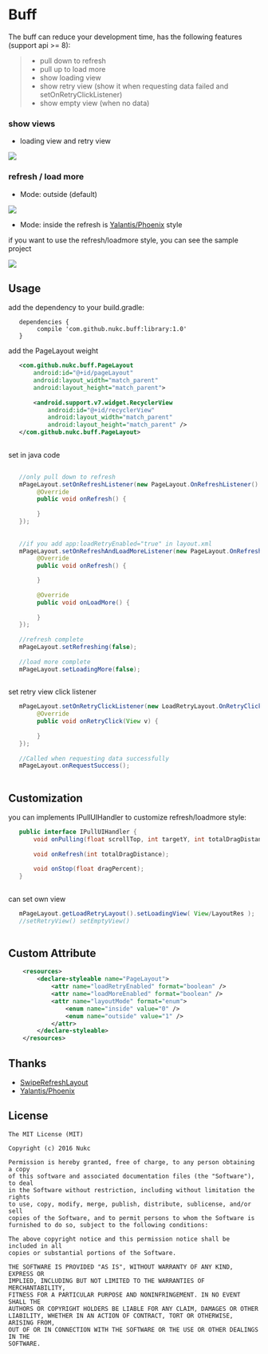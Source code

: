 # Buff

The buff can reduce your development time, has the following features (support api >= 8):
 > - pull down to refresh
 > - pull up to load more
 > -  show loading view
 > -  show retry view (show it when requesting data failed and setOnRetryClickListener)
 > -  show empty view (when no data)
    
    
### show views

   * loading view and retry view
   
   <img src="https://raw.githubusercontent.com/nukc/buff/master/art/showViews.gif">
    
### refresh / load more 

   * Mode: outside (default)
    
   <img src="https://raw.githubusercontent.com/nukc/buff/master/art/outside.gif">
     
   * Mode: inside 
   the refresh is [Yalantis/Phoenix](https://github.com/Yalantis/Phoenix) style 
   
   if you want to use the refresh/loadmore style, you can see the sample project
    
   <img src="https://raw.githubusercontent.com/nukc/buff/master/art/inside.gif">
    
## Usage

   add the dependency to your build.gradle:
```
   dependencies {
        compile 'com.github.nukc.buff:library:1.0'
   }
```
   
   add the PageLayout weight
   
```xml
   <com.github.nukc.buff.PageLayout 
       android:id="@+id/pageLayout"
       android:layout_width="match_parent"
       android:layout_height="match_parent">
   
       <android.support.v7.widget.RecyclerView
           android:id="@+id/recyclerView"
           android:layout_width="match_parent"
           android:layout_height="match_parent" />
   </com.github.nukc.buff.PageLayout>
  
```
   
   set in java code 
   
```java
   
   //only pull down to refresh
   mPageLayout.setOnRefreshListener(new PageLayout.OnRefreshListener() {
        @Override
        public void onRefresh() {
                   
        }
   });
   
   
   //if you add app:loadRetryEnabled="true" in layout.xml
   mPageLayout.setOnRefreshAndLoadMoreListener(new PageLayout.OnRefreshAndLoadMoreListener() {
        @Override
        public void onRefresh() {

        }
   
        @Override
        public void onLoadMore() {
   
        }
   });
   
   //refresh complete
   mPageLayout.setRefreshing(false);
   
   //load more complete
   mPageLayout.setLoadingMore(false);
  
```
  
   set retry view click listener
   
```java
   mPageLayout.setOnRetryClickListener(new LoadRetryLayout.OnRetryClickListener() {
        @Override
        public void onRetryClick(View v) {
                   
        }
   });
   
   //Called when requesting data successfully
   mPageLayout.onRequestSuccess();
   
```
   
   

## Customization

   you can implements IPullUIHandler to customize refresh/loadmore style:
   
```java
   public interface IPullUIHandler {
       void onPulling(float scrollTop, int targetY, int totalDragDistance);
   
       void onRefresh(int totalDragDistance);
   
       void onStop(float dragPercent);
   }
   
```
   
   can set own view
   
```java
   mPageLayout.getLoadRetryLayout().setLoadingView( View/LayoutRes );
   //setRetryView() setEmptyView()
   
```
   
## Custom Attribute

```xml
    <resources>
        <declare-styleable name="PageLayout">
            <attr name="loadRetryEnabled" format="boolean" />
            <attr name="loadMoreEnabled" format="boolean" />
            <attr name="layoutMode" format="enum">
                <enum name="inside" value="0" />
                <enum name="outside" value="1" />
            </attr>
        </declare-styleable>
    </resources>
```

## Thanks
  * [SwipeRefreshLayout](https://developer.android.com/reference/android/support/v4/widget/SwipeRefreshLayout.html)
  * [Yalantis/Phoenix](https://github.com/Yalantis/Phoenix)
   
## License

    The MIT License (MIT)
    
    Copyright (c) 2016 Nukc
    
    Permission is hereby granted, free of charge, to any person obtaining a copy
    of this software and associated documentation files (the "Software"), to deal
    in the Software without restriction, including without limitation the rights
    to use, copy, modify, merge, publish, distribute, sublicense, and/or sell
    copies of the Software, and to permit persons to whom the Software is
    furnished to do so, subject to the following conditions:
    
    The above copyright notice and this permission notice shall be included in all
    copies or substantial portions of the Software.
    
    THE SOFTWARE IS PROVIDED "AS IS", WITHOUT WARRANTY OF ANY KIND, EXPRESS OR
    IMPLIED, INCLUDING BUT NOT LIMITED TO THE WARRANTIES OF MERCHANTABILITY,
    FITNESS FOR A PARTICULAR PURPOSE AND NONINFRINGEMENT. IN NO EVENT SHALL THE
    AUTHORS OR COPYRIGHT HOLDERS BE LIABLE FOR ANY CLAIM, DAMAGES OR OTHER
    LIABILITY, WHETHER IN AN ACTION OF CONTRACT, TORT OR OTHERWISE, ARISING FROM,
    OUT OF OR IN CONNECTION WITH THE SOFTWARE OR THE USE OR OTHER DEALINGS IN THE
    SOFTWARE.
